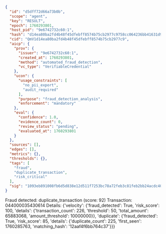 ```json
{
  "id": "d5dff72d66a73b0b",
  "scope": "agent",
  "key": "RESULT",
  "epoch": 1760293801,
  "host_pid": "9e6742732c60:1",
  "hash": "d14ea80ba2fd4b48f45dfebff8574b75cb2977c9758cc064236bb41631d99986",
  "cid": "QmV1d14ea80ba2fd4b48f45dfebff8574b75cb2977c9",
  "aicp": {
    "prov": {
      "issuer": "9e6742732c60:1",
      "created_at": 1760293801,
      "method": "automated_fraud_detection",
      "vc_type": "VerifiableCredential"
    },
    "ucon": {
      "usage_constraints": [
        "no_pii_export",
        "audit_required"
      ],
      "purpose": "fraud_detection_analysis",
      "enforcement": "mandatory"
    },
    "eval": {
      "confidence": 1.0,
      "evidence_count": 0,
      "review_status": "pending",
      "evaluated_at": 1760293801
    }
  },
  "sources": [],
  "edges": [],
  "metrics": {},
  "thresholds": {},
  "tags": [
    "fraud",
    "duplicate_transaction",
    "risk_critical"
  ],
  "sig": "1093eb891008fb6d5d838e12d511f7253bc78a72feb3c81feb2bb24acdc40c23"
}
```

Fraud detected: duplicate_transaction (score: 92)
Transaction: 044000035430614
Details: {'velocity': {'fraud_detected': True, 'risk_score': 100, 'details': {'transaction_count': 226, 'threshold': 50, 'total_amount': 65883068, 'amount_threshold': 10000000}}, 'duplicate': {'fraud_detected': True, 'risk_score': 85, 'details': {'duplicate_count': 225, 'first_seen': 1760285763, 'matching_hash': '12aaf4f6bb764c37'}}}